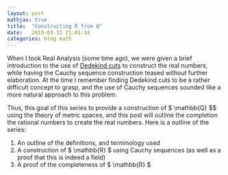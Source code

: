 ```yaml
---
layout: post
mathjax: true
title:  "Constructing R from Q"
date:   2019-03-31 21:01:34
categories: blog math
---
```


When I took Real Analysis (some time ago), we were given a
brief introduction to the use of [Dedekind cuts](dedekind-cut) to construct the
real numbers, while having the Cauchy sequence construction teased without
further elaboration. At the time I remember finding Dedekind cuts to be a
rather difficult concept to grasp, and the use of Cauchy sequences sounded
like a more natural approach to this problem.

Thus, this goal of this series to provide a construction of $ \mathbb{Q} $$
using the theory of metric spaces, and this post will outline the completion
the rational numbers to create the real numbers. Here is a outline of the
series:

1. An outline of the definitions, and terminology used
2. A construction of $ \mathbb{R} $ using Cauchy sequences (as well as a proof
that this is indeed a field)
3. A proof of the completeness of $ \mathbb{R} $

[github]: https://github.com/StevenMaio
[dedekind-cut]: https://en.wikipedia.org/wiki/Dedekind_cut

